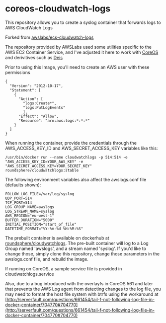 # coreos-cloudwatch-logs

This repository allows you to create a syslog container that forwards logs to AWS CloudWatch Logs

Forked from [awslabs/ecs-cloudwatch-logs](https://github.com/awslabs/ecs-cloudwatch-logs)

The repository provided by AWSLabs used some utilities specific to the AWS EC2 Container Service, and I've adjusted it here to work with [CoreOS](https://coreos.com) and derivitives such as [Deis](https://deis.io/)

Prior to using this Image, you'll need to create an AWS user with these permissions

    {
      "Version": "2012-10-17",
      "Statement": [
        {
          "Action": [
            "logs:Create*",
            "logs:PutLogEvents"
            ],
          "Effect": "Allow",
          "Resource": "arn:aws:logs:*:*:*"
        }
      ]
    }

When running the container, provide the credentials through the AWS_ACCESS_KEY_ID and AWS_SECRET_ACCESS_KEY variables like this:

    /usr/bin/docker run --name cloudwatchlogs -p 514:514 -e "AWS_ACCESS_KEY_ID=YOUR_AWS_KEY" -e "AWS_SECRET_ACCESS_KEY=YOUR_SECRET_KEY" roundsphere/cloudwatchlogs:stable

The following environment variables also affect the awslogs.conf file (defaults shown):

    FOLLOW_LOG_FILE=/var/log/syslog
    UDP_PORT=514
    TCP_PORT=514
    LOG_GROUP_NAME=awslogs
    LOG_STREAM_NAME=syslog
    AWS_REGION="eu-west-1"
    BUFFER_DURATION="5000"
    INITIAL_POSITION="start_of_file"
    DATETIME_FORMAT="%Y-%m-%d %H:%M:%S"

The prebuilt container is available on dockerhub at [roundsphere/cloudwatchlogs](https://registry.hub.docker.com/u/roundsphere/cloudwatchlogs/). The pre-built container will log to a Log Group named 'awslogs', and a stream named 'syslog'. If you'd like to change those, simply clone this repository, change those parameters in the awslogs.conf file, and rebuild the image.

If running on CoreOS, a sample service file is provided in cloudwatchlogs.service

Also, due to a bug introduced with the overlayfs in CoreOS 561 and later that prevents the AWS Log agent from detecting changes to the log file, you may need to format the host file system with btrfs using the workaround at [http://serverfault.com/questions/661454/tail-f-not-following-log-file-in-docker-container/704770#704770](http://serverfault.com/questions/661454/tail-f-not-following-log-file-in-docker-container/704770#704770)
